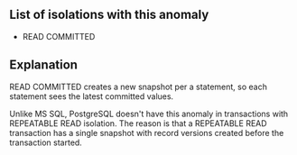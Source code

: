 ## List of isolations with this anomaly

- READ COMMITTED

## Explanation

READ COMMITTED creates a new snapshot per a statement, so each statement sees the latest committed values.

Unlike MS SQL, PostgreSQL doesn't have this anomaly in transactions with REPEATABLE READ isolation. The reason is that a REPEATABLE READ transaction has a single snapshot with record versions created before the transaction started.
